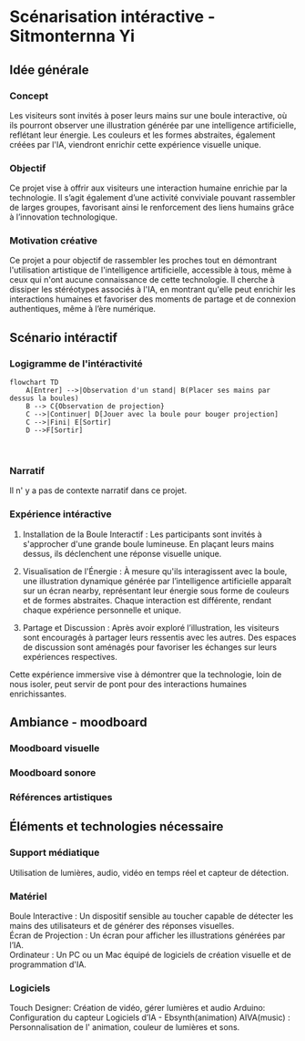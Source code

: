 # Scénarisation intéractive - Sitmonternna Yi

## Idée générale
### Concept
Les visiteurs sont invités à poser leurs mains sur une boule interactive, où ils pourront observer une illustration générée par une intelligence artificielle, reflétant leur énergie. Les couleurs et les formes abstraites, également créées par l'IA, viendront enrichir cette expérience visuelle unique.

### Objectif
Ce projet vise à offrir aux visiteurs une interaction humaine enrichie par la technologie. Il s’agit également d’une activité conviviale pouvant rassembler de larges groupes, favorisant ainsi le renforcement des liens humains grâce à l’innovation technologique.

### Motivation créative
Ce projet a pour objectif de rassembler les proches tout en démontrant l'utilisation artistique de l'intelligence artificielle, accessible à tous, même à ceux qui n'ont aucune connaissance de cette technologie. Il cherche à dissiper les stéréotypes associés à l'IA, en montrant qu'elle peut enrichir les interactions humaines et favoriser des moments de partage et de connexion authentiques, même à l’ère numérique.

## Scénario intéractif
### Logigramme de l'intéractivité
```mermaid
flowchart TD
    A[Entrer] -->|Observation d'un stand| B(Placer ses mains par dessus la boules)
    B --> C{Observation de projection}
    C -->|Continuer| D[Jouer avec la boule pour bouger projection]
    C -->|Fini| E[Sortir]
    D -->F[Sortir]
```
<br>

### Narratif
Il n' y a pas de contexte narratif dans ce projet.

### Expérience intéractive
1. Installation de la Boule Interactif : Les participants sont invités à s'approcher d'une grande boule lumineuse. En plaçant leurs mains dessus, ils déclenchent une réponse visuelle unique.

2. Visualisation de l'Énergie : À mesure qu'ils interagissent avec la boule, une illustration dynamique générée par l’intelligence artificielle apparaît sur un écran nearby, représentant leur énergie sous forme de couleurs et de formes abstraites. Chaque interaction est différente, rendant chaque expérience personnelle et unique.

3. Partage et Discussion : Après avoir exploré l’illustration, les visiteurs sont encouragés à partager leurs ressentis avec les autres. Des espaces de discussion sont aménagés pour favoriser les échanges sur leurs expériences respectives.

Cette expérience immersive vise à démontrer que la technologie, loin de nous isoler, peut servir de pont pour des interactions humaines enrichissantes.

## Ambiance - moodboard
### Moodboard visuelle

### Moodboard sonore
### Références artistiques

## Éléments et technologies nécessaire
### Support médiatique
Utilisation de lumières, audio, vidéo en temps réel et capteur de détection.
### Matériel
Boule Interactive : Un dispositif sensible au toucher capable de détecter les mains des utilisateurs et de générer des réponses visuelles.
<br>
Écran de Projection : Un écran pour afficher les illustrations générées par l’IA.
<br>
Ordinateur : Un PC ou un Mac équipé de logiciels de création visuelle et de programmation d'IA.

### Logiciels
Touch Designer: Création de vidéo, gérer lumières et audio
Arduino: Configuration du capteur
Logiciels d’IA - Ebsynth(animation)  AIVA(music)  : Personnalisation de l' animation, couleur de lumières et sons. 



